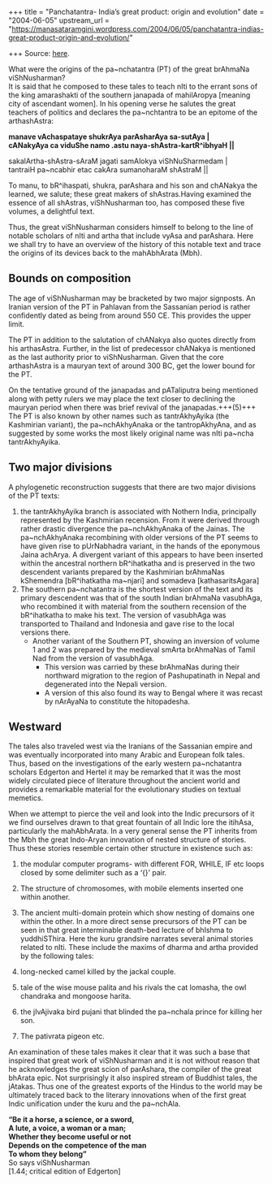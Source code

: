 +++
title = "Panchatantra- India’s great product: origin and evolution"
date = "2004-06-05"
upstream_url = "https://manasataramgini.wordpress.com/2004/06/05/panchatantra-indias-great-product-origin-and-evolution/"

+++
Source: [here](https://manasataramgini.wordpress.com/2004/06/05/panchatantra-indias-great-product-origin-and-evolution/).

What were the origins of the pa\~nchatantra (PT) of the great brAhmaNa viShNusharman?  
It is said that he composed to these tales to teach nIti to the errant sons of the king amarashakti of the southern janapada of mahilAropya \[meaning city of ascendant women\]. In his opening verse he salutes the great teachers of politics and declares the pa\~nchtantra to be an epitome of the arthashAstra:  

**manave vAchaspataye shukrAya parAsharAya sa-sutAya \|  
cANakyAya ca viduShe namo .astu naya-shAstra-kartR^ibhyaH \|\|**

sakalArtha-shAstra-sAraM jagati samAlokya viShNuSharmedam \|  
tantraiH pa\~ncabhir etac cakAra sumanoharaM shAstraM \|\|  

To manu, to bR^ihaspati, shukra, parAshara and his son and chANakya the learned, we salute; these great makers of shAstras.Having examined the essence of all shAstras, viShNusharman too, has composed these five volumes, a delightful text.

Thus, the great viShNusharman considers himself to belong to the line of notable scholars of nIti and artha that include vyAsa and parAshara. Here we shall try to have an overview of the history of this notable text and trace the origins of its devices back to the mahAbhArata (Mbh).

## Bounds on composition
The age of viShNusharman may be bracketed by two major signposts. An Iranian version of the PT in Pahlavan from the Sassanian period is rather confidently dated as being from around 550 CE. This provides the upper limit. 

The PT in addition to the salutation of chANakya also quotes directly from his arthasAstra. Further, in the list of predecessor chANakya is mentioned as the last authority prior to viShNusharman. Given that the core arthashAstra is a mauryan text of around 300 BC, get the lower bound for the PT. 

On the tentative ground of the janapadas and pATaliputra being mentioned along with petty rulers we may place the text closer to declining the mauryan period when there was brief revival of the janapadas.+++(5)+++ The PT is also known by other names such as tantrAkhyAyika (the Kashmirian variant), the pa\~nchAkhyAnaka or the tantropAkhyAna, and as suggested by some works the most likely original name was nIti pa\~ncha tantrAkhyAyika.

## Two major divisions
A phylogenetic reconstruction suggests that there are two major divisions of the PT texts: 

1) the tantrAkhyAyika branch is associated with Nothern India, principally represented by the Kashmirian recension. From it were derived through rather drastic divergence the pa\~nchAkhyAnaka of the Jainas. The pa\~nchAkhyAnaka recombining with older versions of the PT seems to have given rise to pUrNabhadra variant, in the hands of the eponymous Jaina achArya. A divergent variant of this appears to have been inserted within the ancestral northern bR^ihatkatha and is preserved in the two descendent variants prepared by the Kashmirian brAhmaNas kShemendra \[bR^ihatkatha ma\~njari\] and somadeva \[kathasaritsAgara\]  
2) The southern pa\~nchatantra is the shortest version of the text and its primary descendent was that of the south Indian brAhmaNa vasubhAga, who recombined it with material from the southern recension of the bR^ihatkatha to make his text. The version of vasubhAga was transported to Thailand and Indonesia and gave rise to the local versions there. 
   - Another variant of the Southern PT, showing an inversion of volume 1 and 2 was prepared by the medieval smArta brAhmaNas of Tamil Nad from the version of vasubhAga. 
     - This version was carried by these brAhmaNas during their northward migration to the region of Pashupatinath in Nepal and degenerated into the Nepali version. 
     - A version of this also found its way to Bengal where it was recast by nArAyaNa to constitute the hitopadesha.

## Westward
The tales also traveled west via the Iranians of the Sassanian empire and was eventually incorporated into many Arabic and European folk tales. Thus, based on the investigations of the early western pa\~nchatantra scholars Edgerton and Hertel it may be remarked that it was the most widely circulated piece of literature throughout the ancient world and provides a remarkable material for the evolutionary studies on textual memetics.

When we attempt to pierce the veil and look into the Indic precursors of it we find ourselves drawn to that great fountain of all Indic lore the itihAsa, particularly the mahAbhArata. In a very general sense the PT inherits from the Mbh the great Indo-Aryan innovation of nested structure of stories. Thus these stories resemble certain other structure in existence such as: 

1) the modular computer programs- with different FOR, WHILE, IF etc loops closed by some delimiter such as a ‘{}’ pair. 
2) The structure of chromosomes, with mobile elements inserted one within another. 
3) The ancient multi-domain protein which show nesting of domains one within the other. In a more direct sense precursors of the PT can be seen in that great interminable death-bed lecture of bhIshma to yuddhiSThira. Here the kuru grandsire narrates several animal stories related to nIti. These include the maxims of dharma and artha provided by the following tales: 

  1) long-necked camel killed by the jackal couple. 
  2) tale of the wise mouse palita and his rivals the cat lomasha, the owl chandraka and mongoose harita. 
  3) the jIvAjivaka bird pujani that blinded the pa\~nchala prince for killing her son. 
  4) The pativrata pigeon etc. 

An examination of these tales makes it clear that it was such a base that inspired that great work of viShNusharman and it is not without reason that he acknowledges the great scion of parAshara, the compiler of the great bhArata epic. Not surprisingly it also inspired stream of Buddhist tales, the jAtakas. Thus one of the greatest exports of the Hindus to the world may be ultimately traced back to the literary innovations when of the first great Indic unification under the kuru and the pa\~nchAla.

**“Be it a horse, a science, or a sword,  
A lute, a voice, a woman or a man;  
Whether they become useful or not  
Depends on the competence of the man  
To whom they belong”**  
So says viShNusharman  
\[1.44; critical edition of Edgerton\]

